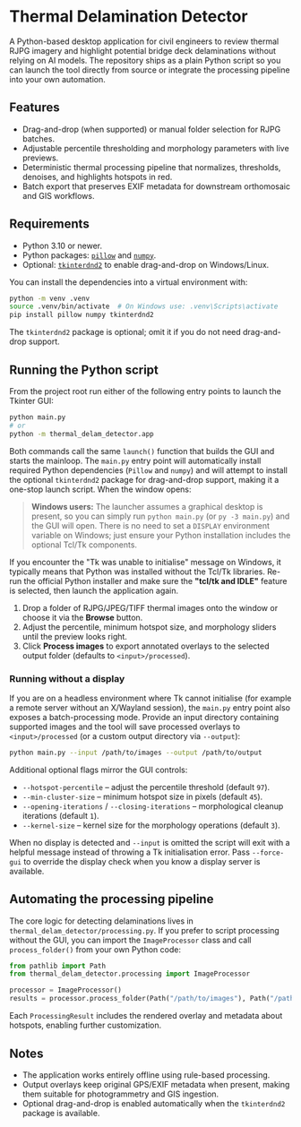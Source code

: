 # Thermal Delamination Detector

A Python-based desktop application for civil engineers to review thermal RJPG imagery and highlight potential bridge deck delaminations without relying on AI models. The repository ships as a plain Python script so you can launch the tool directly from source or integrate the processing pipeline into your own automation.

## Features

- Drag-and-drop (when supported) or manual folder selection for RJPG batches.
- Adjustable percentile thresholding and morphology parameters with live previews.
- Deterministic thermal processing pipeline that normalizes, thresholds, denoises, and highlights hotspots in red.
- Batch export that preserves EXIF metadata for downstream orthomosaic and GIS workflows.

## Requirements

- Python 3.10 or newer.
- Python packages: [`pillow`](https://pypi.org/project/Pillow/) and [`numpy`](https://pypi.org/project/numpy/).
- Optional: [`tkinterdnd2`](https://pypi.org/project/tkinterdnd2/) to enable drag-and-drop on Windows/Linux.

You can install the dependencies into a virtual environment with:

```bash
python -m venv .venv
source .venv/bin/activate  # On Windows use: .venv\Scripts\activate
pip install pillow numpy tkinterdnd2
```

The `tkinterdnd2` package is optional; omit it if you do not need drag-and-drop support.

## Running the Python script

From the project root run either of the following entry points to launch the Tkinter GUI:

```bash
python main.py
# or
python -m thermal_delam_detector.app
```

Both commands call the same `launch()` function that builds the GUI and starts the mainloop. The `main.py` entry point will
automatically install required Python dependencies (``Pillow`` and ``numpy``) and will attempt to install the optional
``tkinterdnd2`` package for drag-and-drop support, making it a one-stop launch script. When the window opens:

> **Windows users:** The launcher assumes a graphical desktop is present, so you can simply run `python main.py` (or `py -3 main.py`) and the GUI will open. There is no need to set a `DISPLAY` environment variable on Windows; just ensure your Python installation includes the optional Tcl/Tk components.

If you encounter the "Tk was unable to initialise" message on Windows, it typically
means that Python was installed without the Tcl/Tk libraries. Re-run the official
Python installer and make sure the **"tcl/tk and IDLE"** feature is selected, then
launch the application again.

1. Drop a folder of RJPG/JPEG/TIFF thermal images onto the window or choose it via the **Browse** button.
2. Adjust the percentile, minimum hotspot size, and morphology sliders until the preview looks right.
3. Click **Process images** to export annotated overlays to the selected output folder (defaults to `<input>/processed`).

### Running without a display

If you are on a headless environment where Tk cannot initialise (for example a remote server without an X/Wayland session),
the `main.py` entry point also exposes a batch-processing mode. Provide an input directory containing supported images and the
tool will save processed overlays to `<input>/processed` (or a custom output directory via `--output`):

```bash
python main.py --input /path/to/images --output /path/to/output
```

Additional optional flags mirror the GUI controls:

- `--hotspot-percentile` – adjust the percentile threshold (default `97`).
- `--min-cluster-size` – minimum hotspot size in pixels (default `45`).
- `--opening-iterations` / `--closing-iterations` – morphological cleanup iterations (default `1`).
- `--kernel-size` – kernel size for the morphology operations (default `3`).

When no display is detected and `--input` is omitted the script will exit with a helpful message instead of throwing a Tk
initialisation error. Pass `--force-gui` to override the display check when you know a display server is available.

## Automating the processing pipeline

The core logic for detecting delaminations lives in `thermal_delam_detector/processing.py`. If you prefer to script processing without the GUI, you can import the `ImageProcessor` class and call `process_folder()` from your own Python code:

```python
from pathlib import Path
from thermal_delam_detector.processing import ImageProcessor

processor = ImageProcessor()
results = processor.process_folder(Path("/path/to/images"), Path("/path/to/output"))
```

Each `ProcessingResult` includes the rendered overlay and metadata about hotspots, enabling further customization.

## Notes

- The application works entirely offline using rule-based processing.
- Output overlays keep original GPS/EXIF metadata when present, making them suitable for photogrammetry and GIS ingestion.
- Optional drag-and-drop is enabled automatically when the `tkinterdnd2` package is available.
